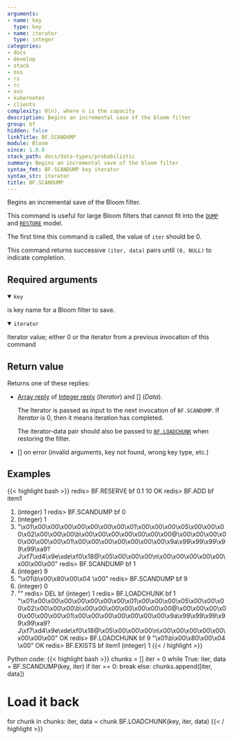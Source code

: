 ```yaml
---
arguments:
- name: key
  type: key
- name: iterator
  type: integer
categories:
- docs
- develop
- stack
- oss
- rs
- rc
- oss
- kubernetes
- clients
complexity: O(n), where n is the capacity
description: Begins an incremental save of the bloom filter
group: bf
hidden: false
linkTitle: BF.SCANDUMP
module: Bloom
since: 1.0.0
stack_path: docs/data-types/probabilistic
summary: Begins an incremental save of the bloom filter
syntax_fmt: BF.SCANDUMP key iterator
syntax_str: iterator
title: BF.SCANDUMP
---
```

Begins an incremental save of the Bloom filter.

This command is useful for large Bloom filters that cannot fit into the [`DUMP`](/commands/dump) and [`RESTORE`](/commands/restore) model.

The first time this command is called, the value of `iter` should be 0. 

This command returns successive `(iter, data)` pairs until `(0, NULL)` to indicate completion.

## Required arguments

<details open><summary><code>key</code></summary>

is key name for a Bloom filter to save.
</details>

<details open><summary><code>iterator</code></summary>

Iterator value; either 0 or the iterator from a previous invocation of this command
</details>

## Return value

Returns one of these replies:

- [Array reply](/docs/reference/protocol-spec#arrays) of [Integer reply](/docs/reference/protocol-spec#integers) (_Iterator_) and [] (_Data_). 

  The Iterator is passed as input to the next invocation of `BF.SCANDUMP`. If _Iterator_ is 0, then it means iteration has completed.

  The iterator-data pair should also be passed to [`BF.LOADCHUNK`](/commands/bf.loadchunk) when restoring the filter.

- [] on error (invalid arguments, key not found, wrong key type, etc.)

## Examples

{{< highlight bash >}}
redis> BF.RESERVE bf 0.1 10
OK
redis> BF.ADD bf item1
1) (integer) 1
redis> BF.SCANDUMP bf 0
1) (integer) 1
2) "\x01\x00\x00\x00\x00\x00\x00\x00\x01\x00\x00\x00\x05\x00\x00\x00\x02\x00\x00\x00\b\x00\x00\x00\x00\x00\x00\x00@\x00\x00\x00\x00\x00\x00\x00\x01\x00\x00\x00\x00\x00\x00\x00\x9a\x99\x99\x99\x99\x99\xa9?J\xf7\xd4\x9e\xde\xf0\x18@\x05\x00\x00\x00\n\x00\x00\x00\x00\x00\x00\x00\x00"
redis> BF.SCANDUMP bf 1
1) (integer) 9
2) "\x01\b\x00\x80\x00\x04 \x00"
redis> BF.SCANDUMP bf 9
1) (integer) 0
2) ""
redis> DEL bf
(integer) 1
redis> BF.LOADCHUNK bf 1 "\x01\x00\x00\x00\x00\x00\x00\x00\x01\x00\x00\x00\x05\x00\x00\x00\x02\x00\x00\x00\b\x00\x00\x00\x00\x00\x00\x00@\x00\x00\x00\x00\x00\x00\x00\x01\x00\x00\x00\x00\x00\x00\x00\x9a\x99\x99\x99\x99\x99\xa9?J\xf7\xd4\x9e\xde\xf0\x18@\x05\x00\x00\x00\n\x00\x00\x00\x00\x00\x00\x00\x00"
OK
redis> BF.LOADCHUNK bf 9 "\x01\b\x00\x80\x00\x04 \x00"
OK
redis> BF.EXISTS bf item1
(integer) 1
{{< / highlight >}}

Python code:
{{< highlight bash >}}
chunks = []
iter = 0
while True:
    iter, data = BF.SCANDUMP(key, iter)
    if iter == 0:
        break
    else:
        chunks.append([iter, data])

# Load it back
for chunk in chunks:
    iter, data = chunk
    BF.LOADCHUNK(key, iter, data)
{{< / highlight >}}
